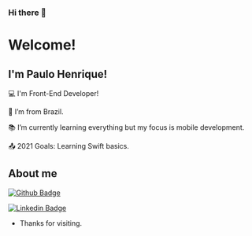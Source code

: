 ### Hi there 👋
# Welcome!

## I'm Paulo Henrique!

:computer: I'm Front-End Developer!

:house_with_garden: I’m from Brazil.

:books: I’m currently learning everything but my focus is mobile development.

:outbox_tray: 2021 Goals: Learning Swift basics.

 

## About me

[![Github Badge](https://img.shields.io/badge/-Github-000?style=flat-square&logo=Github&logoColor=white&link=https://github.com/paulohbraga)](https://github.com/paulohbraga)

[![Linkedin Badge](https://img.shields.io/badge/-LinkedIn-blue?style=flat-square&logo=Linkedin&logoColor=white&link=https://github.com/paulohbraga)](https://github.com/paulohbraga)



- Thanks for visiting.
